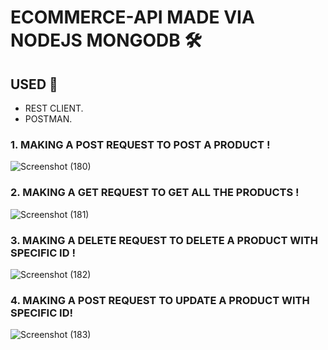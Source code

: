 # ECOMMERCE-API MADE VIA NODEJS MONGODB 🛠️ 

## USED 🧰
- REST CLIENT.
- POSTMAN.

### 1. MAKING A POST REQUEST TO POST A PRODUCT !

![Screenshot (180)](https://user-images.githubusercontent.com/110991877/198894440-6eaafdc4-2e4f-4f13-88b1-e83f88015e5a.png)


### 2. MAKING A GET REQUEST TO GET ALL THE PRODUCTS !

![Screenshot (181)](https://user-images.githubusercontent.com/110991877/198894461-ede2dc77-1f80-4780-b9ed-cb9edde4773d.png)


### 3. MAKING A DELETE REQUEST TO DELETE A PRODUCT WITH SPECIFIC ID !

![Screenshot (182)](https://user-images.githubusercontent.com/110991877/198894476-5e464d63-0bcb-49d3-acb2-9a2168556e28.png)


### 4. MAKING A POST REQUEST TO UPDATE A PRODUCT WITH SPECIFIC ID!


![Screenshot (183)](https://user-images.githubusercontent.com/110991877/198894561-5bfabb29-dabe-467c-8bab-731e77961b76.png)




